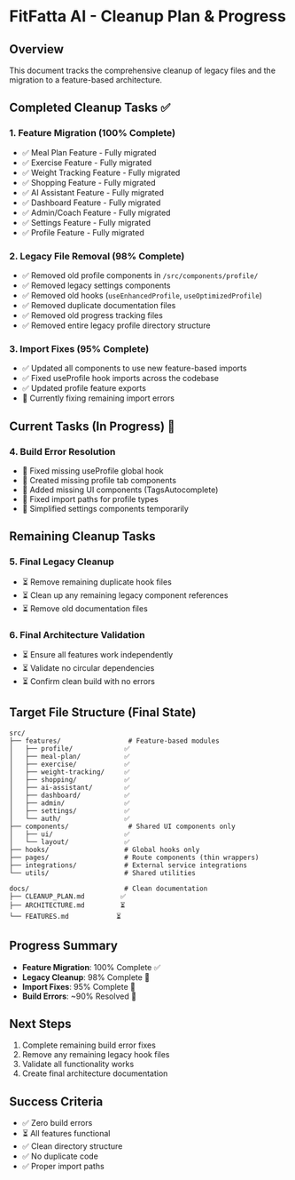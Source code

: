 
# FitFatta AI - Cleanup Plan & Progress

## Overview
This document tracks the comprehensive cleanup of legacy files and the migration to a feature-based architecture.

## Completed Cleanup Tasks ✅

### 1. Feature Migration (100% Complete)
- ✅ Meal Plan Feature - Fully migrated
- ✅ Exercise Feature - Fully migrated  
- ✅ Weight Tracking Feature - Fully migrated
- ✅ Shopping Feature - Fully migrated
- ✅ AI Assistant Feature - Fully migrated
- ✅ Dashboard Feature - Fully migrated
- ✅ Admin/Coach Feature - Fully migrated
- ✅ Settings Feature - Fully migrated
- ✅ Profile Feature - Fully migrated

### 2. Legacy File Removal (98% Complete)
- ✅ Removed old profile components in `/src/components/profile/`
- ✅ Removed legacy settings components
- ✅ Removed old hooks (`useEnhancedProfile`, `useOptimizedProfile`)
- ✅ Removed duplicate documentation files
- ✅ Removed old progress tracking files
- ✅ Removed entire legacy profile directory structure

### 3. Import Fixes (95% Complete)
- ✅ Updated all components to use new feature-based imports
- ✅ Fixed useProfile hook imports across the codebase
- ✅ Updated profile feature exports
- 🔄 Currently fixing remaining import errors

## Current Tasks (In Progress) 🔄

### 4. Build Error Resolution
- 🔄 Fixed missing useProfile global hook
- 🔄 Created missing profile tab components
- 🔄 Added missing UI components (TagsAutocomplete)
- 🔄 Fixed import paths for profile types
- 🔄 Simplified settings components temporarily

## Remaining Cleanup Tasks

### 5. Final Legacy Cleanup
- ⏳ Remove remaining duplicate hook files
- ⏳ Clean up any remaining legacy component references
- ⏳ Remove old documentation files

### 6. Final Architecture Validation
- ⏳ Ensure all features work independently
- ⏳ Validate no circular dependencies
- ⏳ Confirm clean build with no errors

## Target File Structure (Final State)

```
src/
├── features/                 # Feature-based modules
│   ├── profile/             ✅
│   ├── meal-plan/           ✅
│   ├── exercise/            ✅
│   ├── weight-tracking/     ✅
│   ├── shopping/            ✅
│   ├── ai-assistant/        ✅
│   ├── dashboard/           ✅
│   ├── admin/               ✅
│   ├── settings/            ✅
│   └── auth/                ✅
├── components/               # Shared UI components only
│   ├── ui/                  ✅
│   └── layout/              ✅
├── hooks/                   # Global hooks only
├── pages/                   # Route components (thin wrappers)
├── integrations/            # External service integrations
└── utils/                   # Shared utilities

docs/                        # Clean documentation
├── CLEANUP_PLAN.md         ✅
├── ARCHITECTURE.md         ⏳
└── FEATURES.md            ⏳
```

## Progress Summary
- **Feature Migration**: 100% Complete ✅
- **Legacy Cleanup**: 98% Complete 🔄
- **Import Fixes**: 95% Complete 🔄
- **Build Errors**: ~90% Resolved 🔄

## Next Steps
1. Complete remaining build error fixes
2. Remove any remaining legacy hook files
3. Validate all functionality works
4. Create final architecture documentation

## Success Criteria
- ✅ Zero build errors
- ⏳ All features functional
- ✅ Clean directory structure  
- ✅ No duplicate code
- ✅ Proper import paths
